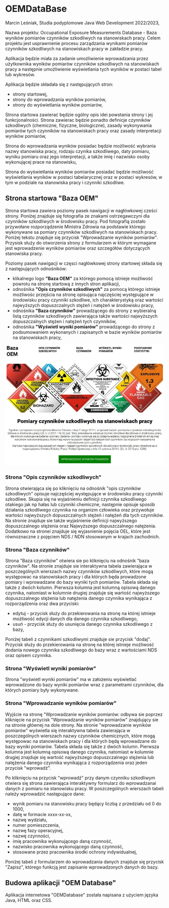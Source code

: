 # OEMDataBase
Marcin Leśniak, Studia podyplomowe Java Web Development 2022/2023,

Nazwa projektu: Occupational Exposure Measurements Database - Baza wyników pomiarów czynników szkodliwych na stanowiskach pracy.
Celem projektu jest usprawnienie procesu zarządzania wynikami pomiarów czynników szkodliwych na stanowiskach pracy w zakładzie pracy. 

Aplikacja będzie miała za zadanie umożliwienie wprowadzania przez użytkownika wyników pomiarów czynników szkodliwych na stanowiskach pracy a następnie umożliwienie wyświetlania tych wyników w postaci tabel lub wykresów.

Aplikacja będzie składała się z następujących stron:
- strony startowej,
- strony do wprowadzania wyników pomiarów,
- strony do wyświetlania wyników pomiarów,

Strona startowa zawierać będzie ogólny opis idei powstania strony i jej funkcjonalności. Strona zawierac będzie ponadto definicje czynników szkodliwych (chemiczne, fizyczne, biologiczne), zasady wykonywania pomiarów tych czynników na stanowiskach pracy oraz zasady interpretacji wyników pomiarów,

Strona do wprowadzania wyników posiadac będzie możliwość wybrania nazwy stanowiska pracy, rodzaju czynika szkodliwego, daty pomiaru, wyniku pomiaru oraz jego interpretacji, a także imię i nazwisko osoby wykonującej prace na stanowisku,

Strona do wyświetlania wyników pomiarów posiadać będzie możliwość wyświetlania wyników w postaci tabelarycznej oraz w postaci wykresów, w tym w podziale na stanowiska pracy i czynniki szkodliwe.

## Strona startowa "Baza OEM"
Strona startowa zawiera poziomy pasek nawigacji w nagłówkowej cześci strony. Poniżej znajduje się fotografia ze znakami ostrzegawczyni dla czynników szkodliwych w środowisku pracy. Pod fotografią zostało przywołane rozporządzenie Ministra Zdrowia na podstawie którego wykonywane sa pomiary czynników szkodliwych na stanowiskach pracy. Poniżej tekstu znajduje się przycisk "Wprowadzanie wyników pomiarów". Przysisk służy do otworzenia strony z formularzem w którym wymagane jest wprowadzenie wyników pomiarów oraz szczegółów dotyczących stanowiska pracy.

Poziomy pasek nawigacji w częsci nagłówkowej strony startowej składa się z następujących odnośników:
- klikalnego logo **"Baza OEM"** za którego pomocą istnieje możliwość powrotu na stronę startową z innych stron aplikacji,
- odnośnika **"Opis czynników szkodliwych"** za pomocą którego istnieje możliwośc przejścia na stronę opisująca najczęściej występujące w środowisku pracy czynniki szkodliwe, ich charakterystyką oraz wartości najwyższych dopuszczalnych stężeń i natężeń w środowisku pracy,
- odnośnika **"Baza czynników"** prowadzącego do strony z wybieralną listą czynników szkodliwych zawierająca także wartości najwyższych dopuszczalnych stężen i natężeń tych czynników,
- odnośnika **"Wyświetl wyniki pomiarów"** prowadzącego do strony z podsumowaniem wykonanych i zapisanych w bazie wyników pomiarów na stanowiskach pracy,

![OEMDatabase](./src/main/resources/assets/images/OEMDatabase.jpg "OEMDatabase")

### Strona "Opis czynników szkodliwych"
Strona otwierająca się po kliknięciu na odnośnik "opis czynników szkodliwych"  opisuje najczęściej występujące w środowisku pracy czynniki szkodliwe. Skupia się na wyjaśnieniu definicji czynnika szkodliwego otakiego jak np hałas lub czynniki chemiczne, następnie opisuje sposób działania szkodliwego czynnika na organizm człowieka oraz przywołuje wartości najwyższych dopuszczalnych stężeń i natężeń dla tych czynników. Na stronie znajduje sie także wyjaśnienie definicji najwyższego dopuszczalnego stężenia oraz Najwyższego dopuszczalnego natężenia. Dodatkowo na stronei znajduje się wyjasnienie pojęcia OEL, które jest równoznaczne z pojęciem NDS / NDN stosowanym w krajach zachodnich.

### Strona "Baza czynników"
Strona "Baza czynników" otwiera sie po kliknięciu na odnośnik "baza czynników". Na stronie znajduje sie interaktywna tabela zawierająca w poszczególnych wierszach nazwy czynników szkodliwych, które mogą występowac na stanowiskach pracy i dla których będa prowadzone pomiary i wprowadzane do bazy wyniki tych pomiarów. Tabela składa się także z dwóch kolumn. Pierwsza kolumna jest kolumną opisową danego czynnika, natomiast w kolumnie drugiej znajduje się wartość najwyższego dopuszczalnego stężenia lub natężenia danego czynnika wynikająca z rozporządzenia oraz dwa przyciski:
- edytuj - przycisk służy do przekierowania na stronę na której istnieje możliwość edycji danych dla danego czynnika szkodliwego,
- usuń - przycisk służy do usunięcia danego czynnika szkodliwego z bazy,

Poniżej tabeli z czynnikami szkodliwymi znajduje sie przycisk "dodaj". Przycisk służy do przekierowania na stronę na której istnieje możliwość dodania nowego czynnika szkodliwego do bazy wraz z wartościami NDS oraz opisem czynnika.

### Strona "Wyświetl wyniki pomiarów"
Strona "wyświetl wyniki pomiarów" ma w założeniu wyświetlać wprowadzone do bazy wyniki pomiarów wraz z parametrami czynników, dla których pomiary były wykonywane.

### Strona "Wprowadzanie wyników pomiarów"
Wyjście na stronę "Wprowadzanie wyników pomiarów: odbywa sie poprzez kliknięcie na przycisk "Wprowadzanie wyników pomiarów" znajdujący sie na stronie głównej na dole strony. Na stronie "wprowadzanie wyników pomiarów" wyświetla się interaktywna tabela zawierająca w poszczególnych wierszach nazwy czynników chemicznych, które mogą występowac na stanowiskach pracy i dla których będą wprowadzane do bazy wyniki pomiarów. Tabela składa się także z dwóch kolumn. Pierwsza kolumna jest kolumną opisową danego czynnika, natomiast w kolumnie drugiej znajduje się wartość najwyższego dopuszczalnego stężenia lub natężenia danego czynnika wynikająca z rozporządzenia oraz jeden przycisk "wprowadź".

Po kliknięciu na przycisk "wprowadź" przy danym czynniku szkodliwym otwiera się strona zawierająca interaktywny formularz do wprowadzanai danych z pomiaru na stanowisku pracy. W poszczególnych wierszach tabeli należy wprowadzić następujące dane:
- wynik pomiaru na stanowisku pracy będący liczbą z przedziału od 0 do 1000,
- datę w formacie xxxx-xx-xx,
- nazwę wydziału,
- numer pomieszczenia,
- nazwę fazy operacyjnej,
- nazwę czynności,
- imię pracownika wykonującego daną czynność,
- nazwisko pracownika wykonującego daną czynność,
- stosowane przez pracownika środki ochrony indywidualnej,

Poniżej tabeli z formularzem do wprowadzania danych znajduje się przycisk "Zapisz", którego funkcją jest zapisanie wprowadzonych danych do bazy.

## Budowa aplikacji "OEM Database"
Aplikacja internetowa "OEMDatabase" została napisana z użyciem języka Java, HTML oraz CSS. 

